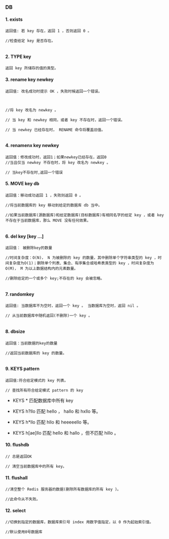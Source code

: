 ### DB

#### 1. exists

````
返回值: 若 key 存在，返回 1 ，否则返回 0 。
     
//检查给定 key 是否存在。
  
````

#### 2. TYPE key

````
返回 key 所储存的值的类型。
````

#### 3. rename key newkey

````
返回值: 改名成功时提示 OK ，失败时候返回一个错误。
     


//将 key 改名为 newkey 。
  
// 当 key 和 newkey 相同，或者 key 不存在时，返回一个错误。
   
// 当 newkey 已经存在时， RENAME 命令将覆盖旧值。
   
````

#### 4. renamenx key newkey

````
返回值：修改成功时，返回1；如果newkey已经存在，返回0
//当且仅当 newkey 不存在时，将 key 改名为 newkey 。
  
// 当key不存在时,返回一个错误

````

#### 5. MOVE key db

````
返回值：移动成功返回 1 ，失败则返回 0 。
    
//将当前数据库的 key 移动到给定的数据库 db 当中。
  
//如果当前数据库(源数据库)和给定数据库(目标数据库)有相同名字的给定 key ，或者 key 不存在于当前数据库，那么 MOVE 没有任何效果。
 
````

#### 6. del key [key …]

````
返回值： 被删除key的数量

//时间复杂度：O(N)， N 为被删除的 key 的数量，其中删除单个字符串类型的 key ，时间复杂度为O(1)；删除单个列表、集合、有序集合或哈希表类型的 key ，时间复杂度为O(M)， M 为以上数据结构内的元素数量。

//删除给定的一个或多个 key;不存在的 key 会被忽略。
                 
````

#### 7. randomkey

````
返回值: 当数据库不为空时，返回一个 key 。 当数据库为空时，返回 nil 。
     
// 从当前数据库中随机返回(不删除)一个 key 。
   
````

#### 8. dbsize

````
返回值：当前数据的key的数量

//返回当前数据库的 key 的数量。
  
````
        
#### 9. KEYS pattern

````
返回值:符合给定模式的 key 列表。
    
// 查找所有符合给定模式 pattern 的 key 

````
- KEYS * 匹配数据库中所有 key

- KEYS h?llo 匹配 hello ， hallo 和 hxllo 等。
  
- KEYS h*llo 匹配 hllo 和 heeeeello 等。
  
- KEYS h[ae]llo 匹配 hello 和 hallo ，但不匹配 hillo 。

#### 10. flushdb

````
// 总是返回OK

// 清空当前数据库中的所有 key。

````
  
#### 11. flushall

````
//清空整个 Redis 服务器的数据(删除所有数据库的所有 key )。
  
//此命令从不失败。

````

#### 12. select 

````
//切换到指定的数据库，数据库索引号 index 用数字值指定，以 0 作为起始索引值。
  
//默认使用0号数据库

````
